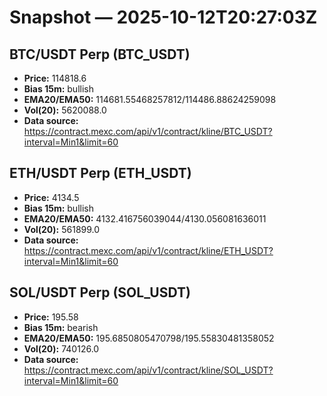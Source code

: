 # Snapshot — 2025-10-12T20:27:03Z

## BTC/USDT Perp (BTC_USDT)
- **Price:** 114818.6
- **Bias 15m:** bullish
- **EMA20/EMA50:** 114681.55468257812/114486.88624259098
- **Vol(20):** 5620088.0
- **Data source:** https://contract.mexc.com/api/v1/contract/kline/BTC_USDT?interval=Min1&limit=60

## ETH/USDT Perp (ETH_USDT)
- **Price:** 4134.5
- **Bias 15m:** bullish
- **EMA20/EMA50:** 4132.416756039044/4130.056081636011
- **Vol(20):** 561899.0
- **Data source:** https://contract.mexc.com/api/v1/contract/kline/ETH_USDT?interval=Min1&limit=60

## SOL/USDT Perp (SOL_USDT)
- **Price:** 195.58
- **Bias 15m:** bearish
- **EMA20/EMA50:** 195.6850805470798/195.55830481358052
- **Vol(20):** 740126.0
- **Data source:** https://contract.mexc.com/api/v1/contract/kline/SOL_USDT?interval=Min1&limit=60
